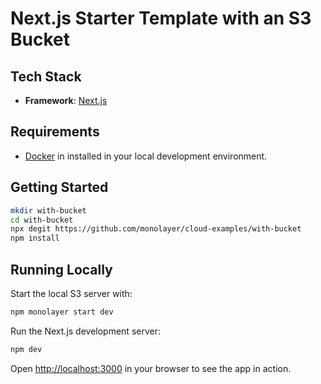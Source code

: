 # Next.js Starter Template with an S3 Bucket

## Tech Stack

- **Framework**: [Next.js](https://nextjs.org/)

## Requirements

- [Docker](https://www.docker.com) in installed in your local development environment.

## Getting Started

```bash
mkdir with-bucket
cd with-bucket
npx degit https://github.com/monolayer/cloud-examples/with-bucket
npm install
```

## Running Locally

Start the local S3 server with:

```bash
npm monolayer start dev
```

Run the Next.js development server:

```bash
npm dev
```

Open [http://localhost:3000](http://localhost:3000) in your browser to see the app in action.
